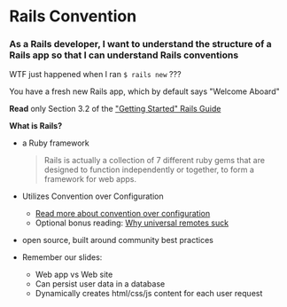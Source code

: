 # Rails Convention

### As a Rails developer, I want to understand the structure of a Rails app so that I can understand Rails conventions

WTF just happened when I ran `$ rails new` ???

You have a fresh new Rails app, which by default says "Welcome Aboard"

**Read** only Section 3.2 of the ["Getting Started" Rails Guide](http://guides.rubyonrails.org/getting_started.html#creating-the-blog-application)

**What is Rails?**

- a Ruby framework

  >Rails is actually a collection of 7 different ruby gems that are designed to function independently or together, to form a framework for web apps.
- Utilizes Convention over Configuration
  - [Read more about convention over configuration](http://en.wikipedia.org/wiki/Convention_over_configuration)
  - Optional bonus reading: [Why universal remotes suck](http://softwareengineering.vazexqi.com/files/pattern.html)
- open source, built around community best practices
- Remember our slides:
  - Web app vs Web site
  - Can persist user data in a database
  - Dynamically creates html/css/js content for each user request
